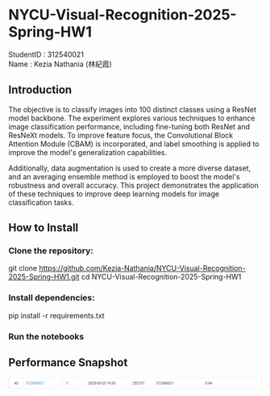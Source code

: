 # NYCU-Visual-Recognition-2025-Spring-HW1
StudentID  : 312540021  
Name       : Kezia Nathania (林紀霞)  
  
## Introduction
The objective is to classify images into 100 distinct classes using a ResNet model backbone. The experiment explores various techniques to enhance image classification performance, including fine-tuning both ResNet and ResNeXt models. To improve feature focus, the Convolutional Block Attention Module (CBAM) is incorporated, and label smoothing is applied to improve the model's generalization capabilities.

Additionally, data augmentation is used to create a more diverse dataset, and an averaging ensemble method is employed to boost the model's robustness and overall accuracy. This project demonstrates the application of these techniques to improve deep learning models for image classification tasks.

## How to Install
### Clone the repository:  
  git clone https://github.com/Kezia-Nathania/NYCU-Visual-Recognition-2025-Spring-HW1.git
  cd NYCU-Visual-Recognition-2025-Spring-HW1  
### Install dependencies:  
  pip install -r requirements.txt  
### Run the notebooks  


## Performance Snapshot
![Alt text](PerformanceSnapshot.png)
